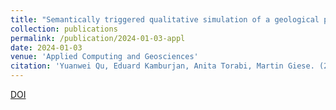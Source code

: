 ```yaml
---
title: "Semantically triggered qualitative simulation of a geological process"
collection: publications
permalink: /publication/2024-01-03-appl
date: 2024-01-03
venue: 'Applied Computing and Geosciences'
citation: 'Yuanwei Qu, Eduard Kamburjan, Anita Torabi, Martin Giese. (2024). <b>Appl. Comp. and Geosc. 21</b>. Elsevier.'
---
```


[DOI](https://doi.org/10.1016/j.acags.2023.100152)